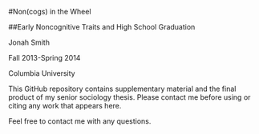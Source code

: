 #Non(cogs) in the Wheel

##Early Noncognitive Traits and High School Graduation

Jonah Smith

Fall 2013-Spring 2014

Columbia University


This GitHub repository contains supplementary material and the final product of my senior sociology thesis. Please contact me before using or citing any work that appears here.

Feel free to contact me with any questions.
